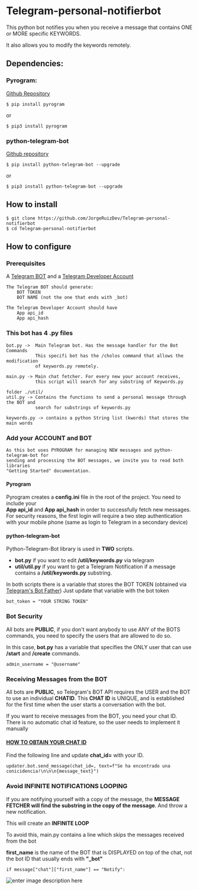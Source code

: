 # Telegram-personal-notifierbot

This python bot notifies you when you receive a message that contains ONE or MORE specific KEYWORDS.

It also allows you to modify the keywords remotely.

## Dependencies:

### **Pyrogram:**
[Github Repository](https://github.com/pyrogram/pyrogram)
	
    $ pip install pyrogram
  or

    $ pip3 install pyrogram

### **python-telegram-bot**
[Github repository](https://github.com/python-telegram-bot/python-telegram-bot)

    $ pip install python-telegram-bot --upgrade
  or

    $ pip3 install python-telegram-bot --upgrade

## How to install

    $ git clone https://github.com/JorgeRuizDev/Telegram-personal-notifierbot
    $ cd Telegram-personal-notifierbot
    
## How to configure
### Prerequisites

A  [Telegram BOT](https://core.telegram.org/bots)  and a [Telegram Developer Account](https://my.telegram.org/apps)

    The Telegram BOT should generate:
	    BOT TOKEN
	    BOT NAME (not the one that ends with _bot)
	    
    The Telegram Developer Account should have
	    App api_id
	    App api_hash

### This bot has 4 .py files

    bot.py ->  Main Telegram bot. Has the message handler for the Bot Commands 
		       This specifi bot has the /cholos command that allows the modification
		       of keywords.py remotely.
	
	main.py -> Main chat fetcher. For every new your account receives, 
			   this script will search for any substring of Keywords.py
	
	folder ./util/	
	util.py -> Contains the functions to send a personal message through the BOT and
		       search for substrings of keywords.py

	keywords.py -> contains a python String list (kwords) that stores the main words 

### Add your **ACCOUNT**  and BOT

    As this bot uses PYROGRAM for managing NEW messages and python-telegram-bot for 
    sending and processing the BOT messages, we invite you to read both libraries
    "Getting Started" documentation.


#### Pyrogram
Pyrogram creates a **config.ini** file in the root of the project. You need to include your 	
**App api_id** and **App api_hash** in order to successfully fetch new messages.
For security reasons, the first login will require a  two step authentication with your mobile phone 
(same as login to Telegram in a secondary device)

#### python-telegram-bot
Python-Telegram-Bot library is used in **TWO** scripts.

 - **bot.py** if you want to edit **/util/keywords.py** via telegram
 - **util/util.py** if you want to get a Telegram Notification if a message 
		 contains a **/util/keywords.py** substring.
		 
In both scripts there is a variable that stores the BOT TOKEN (obtained via [Telegram's Bot Father](https://t.me/botfather))
Just update that variable with the bot token

    bot_token = "YOUR STRING TOKEN"

### Bot Security
All bots are **PUBLIC**, if you don't want anybody to use ANY of the BOTS commands, you need to specify
the users that are allowed to do so. 

In this case, **bot.py** has a variable that specifies the ONLY user that can use **/start** and
 **/create** commands.
  

    admin_username = "@username"

### Receiving Messages from the BOT
All bots are **PUBLIC**, so Telegram's BOT API requires the USER and the BOT to use an individual **CHATID**.
This **CHAT ID** is UNIQUE, and is established for the first time when the user starts a conversation with the bot.

If you want to receive messages from the BOT, you need your chat ID. There is no automatic chat id feature, so the user needs to implement it manually

#### [HOW TO OBTAIN YOUR CHAT ID](https://stackoverflow.com/questions/32423837/telegram-bot-how-to-get-a-group-chat-id)

Find the following line and update **chat_id=** with your ID.

    updater.bot.send_message(chat_id=, text=f"Se ha encontrado una conicidencia!\n\n\n{message_text}")

### Avoid INFINITE NOTIFICATIONS LOOPING
If you are notifying yourself with a copy of the message, the **MESSAGE FETCHER will find the substring in the copy of the message**. And throw a new notification. 

This will create an **INFINITE LOOP**

To avoid this, main.py contains a line which skips the messages received from the bot

**first_name** is the name of the BOT that is DISPLAYED on top of the chat, not the bot ID that usually ends with **"_bot"**

    if message["chat"]["first_name"] == "Notify":

![enter image description here](https://i.imgur.com/M40kadb.png)

